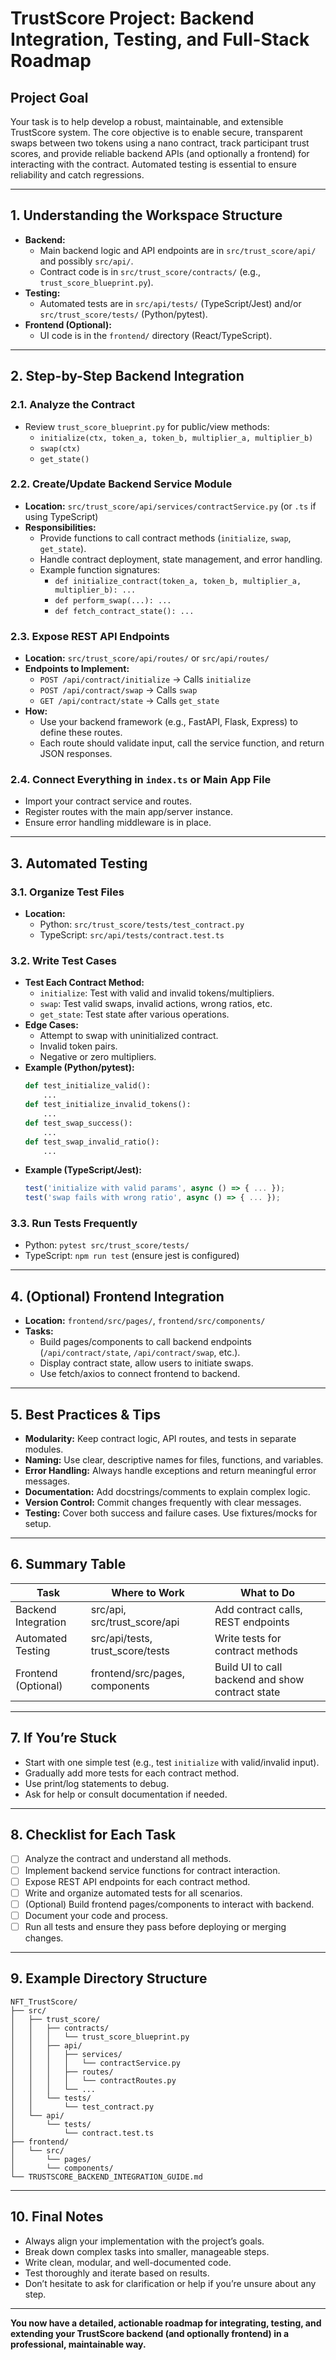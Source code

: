 # TrustScore Project: Backend Integration, Testing, and Full-Stack Roadmap

## Project Goal
Your task is to help develop a robust, maintainable, and extensible TrustScore system. The core objective is to enable secure, transparent swaps between two tokens using a nano contract, track participant trust scores, and provide reliable backend APIs (and optionally a frontend) for interacting with the contract. Automated testing is essential to ensure reliability and catch regressions.

---

## 1. Understanding the Workspace Structure
- **Backend:**
  - Main backend logic and API endpoints are in `src/trust_score/api/` and possibly `src/api/`.
  - Contract code is in `src/trust_score/contracts/` (e.g., `trust_score_blueprint.py`).
- **Testing:**
  - Automated tests are in `src/api/tests/` (TypeScript/Jest) and/or `src/trust_score/tests/` (Python/pytest).
- **Frontend (Optional):**
  - UI code is in the `frontend/` directory (React/TypeScript).

---

## 2. Step-by-Step Backend Integration
### 2.1. Analyze the Contract
- Review `trust_score_blueprint.py` for public/view methods:
  - `initialize(ctx, token_a, token_b, multiplier_a, multiplier_b)`
  - `swap(ctx)`
  - `get_state()`

### 2.2. Create/Update Backend Service Module
- **Location:** `src/trust_score/api/services/contractService.py` (or `.ts` if using TypeScript)
- **Responsibilities:**
  - Provide functions to call contract methods (`initialize`, `swap`, `get_state`).
  - Handle contract deployment, state management, and error handling.
  - Example function signatures:
    - `def initialize_contract(token_a, token_b, multiplier_a, multiplier_b): ...`
    - `def perform_swap(...): ...`
    - `def fetch_contract_state(): ...`

### 2.3. Expose REST API Endpoints
- **Location:** `src/trust_score/api/routes/` or `src/api/routes/`
- **Endpoints to Implement:**
  - `POST /api/contract/initialize` → Calls `initialize`
  - `POST /api/contract/swap` → Calls `swap`
  - `GET /api/contract/state` → Calls `get_state`
- **How:**
  - Use your backend framework (e.g., FastAPI, Flask, Express) to define these routes.
  - Each route should validate input, call the service function, and return JSON responses.

### 2.4. Connect Everything in `index.ts` or Main App File
- Import your contract service and routes.
- Register routes with the main app/server instance.
- Ensure error handling middleware is in place.

---

## 3. Automated Testing
### 3.1. Organize Test Files
- **Location:**
  - Python: `src/trust_score/tests/test_contract.py`
  - TypeScript: `src/api/tests/contract.test.ts`

### 3.2. Write Test Cases
- **Test Each Contract Method:**
  - `initialize`: Test with valid and invalid tokens/multipliers.
  - `swap`: Test valid swaps, invalid actions, wrong ratios, etc.
  - `get_state`: Test state after various operations.
- **Edge Cases:**
  - Attempt to swap with uninitialized contract.
  - Invalid token pairs.
  - Negative or zero multipliers.
- **Example (Python/pytest):**
  ```python
  def test_initialize_valid():
      ...
  def test_initialize_invalid_tokens():
      ...
  def test_swap_success():
      ...
  def test_swap_invalid_ratio():
      ...
  ```
- **Example (TypeScript/Jest):**
  ```ts
  test('initialize with valid params', async () => { ... });
  test('swap fails with wrong ratio', async () => { ... });
  ```

### 3.3. Run Tests Frequently
- Python: `pytest src/trust_score/tests/`
- TypeScript: `npm run test` (ensure jest is configured)

---

## 4. (Optional) Frontend Integration
- **Location:** `frontend/src/pages/`, `frontend/src/components/`
- **Tasks:**
  - Build pages/components to call backend endpoints (`/api/contract/state`, `/api/contract/swap`, etc.).
  - Display contract state, allow users to initiate swaps.
  - Use fetch/axios to connect frontend to backend.

---

## 5. Best Practices & Tips
- **Modularity:** Keep contract logic, API routes, and tests in separate modules.
- **Naming:** Use clear, descriptive names for files, functions, and variables.
- **Error Handling:** Always handle exceptions and return meaningful error messages.
- **Documentation:** Add docstrings/comments to explain complex logic.
- **Version Control:** Commit changes frequently with clear messages.
- **Testing:** Cover both success and failure cases. Use fixtures/mocks for setup.

---

## 6. Summary Table
| Task                | Where to Work                | What to Do                                              |
|---------------------|-----------------------------|---------------------------------------------------------|
| Backend Integration | src/api, src/trust_score/api| Add contract calls, REST endpoints                      |
| Automated Testing   | src/api/tests, trust_score/tests | Write tests for contract methods                        |
| Frontend (Optional) | frontend/src/pages, components| Build UI to call backend and show contract state        |

---

## 7. If You’re Stuck
- Start with one simple test (e.g., test `initialize` with valid/invalid input).
- Gradually add more tests for each contract method.
- Use print/log statements to debug.
- Ask for help or consult documentation if needed.

---

## 8. Checklist for Each Task
- [ ] Analyze the contract and understand all methods.
- [ ] Implement backend service functions for contract interaction.
- [ ] Expose REST API endpoints for each contract method.
- [ ] Write and organize automated tests for all scenarios.
- [ ] (Optional) Build frontend pages/components to interact with backend.
- [ ] Document your code and process.
- [ ] Run all tests and ensure they pass before deploying or merging changes.

---

## 9. Example Directory Structure
```
NFT_TrustScore/
├── src/
│   ├── trust_score/
│   │   ├── contracts/
│   │   │   └── trust_score_blueprint.py
│   │   ├── api/
│   │   │   ├── services/
│   │   │   │   └── contractService.py
│   │   │   ├── routes/
│   │   │   │   └── contractRoutes.py
│   │   │   └── ...
│   │   └── tests/
│   │       └── test_contract.py
│   └── api/
│       └── tests/
│           └── contract.test.ts
├── frontend/
│   └── src/
│       └── pages/
│       └── components/
└── TRUSTSCORE_BACKEND_INTEGRATION_GUIDE.md
```

---

## 10. Final Notes
- Always align your implementation with the project’s goals.
- Break down complex tasks into smaller, manageable steps.
- Write clean, modular, and well-documented code.
- Test thoroughly and iterate based on results.
- Don’t hesitate to ask for clarification or help if you’re unsure about any step.

---

**You now have a detailed, actionable roadmap for integrating, testing, and extending your TrustScore backend (and optionally frontend) in a professional, maintainable way.**